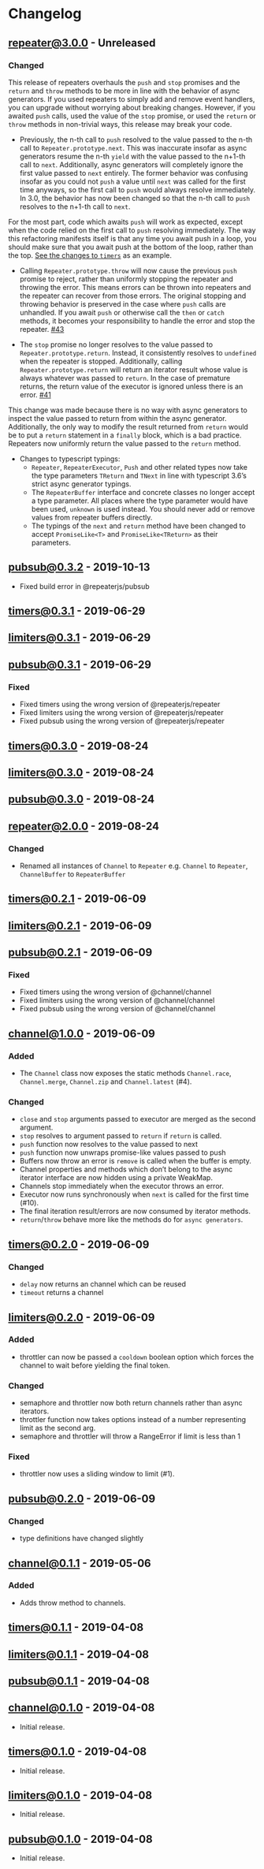 # Changelog
## repeater@3.0.0 - Unreleased
### Changed
This release of repeaters overhauls the `push` and `stop` promises and the `return` and `throw` methods to be more in line with the behavior of async generators. If you used repeaters to simply add and remove event handlers, you can upgrade without worrying about breaking changes. However, if you awaited `push` calls, used the value of the `stop` promise, or used the `return` or `throw` methods in non-trivial ways, this release may break your code.

- Previously, the n-th call to `push` resolved to the value passed to the n-th call to `Repeater.prototype.next`. This was inaccurate insofar as async generators resume the n-th `yield` with the value passed to the n+1-th call to `next`. Additionally, async generators will completely ignore the first value passed to `next` entirely. The former behavior was confusing insofar as you could not `push` a value until `next` was called for the first time anyways, so the first call to `push` would always resolve immediately. In 3.0, the behavior has now been changed so that the n-th call to `push` resolves to the n+1-th call to `next`.

For the most part, code which awaits `push` will work as expected, except when the code relied on the first call to `push` resolving immediately. The way this refactoring manifests itself is that any time you await push in a loop, you should make sure that you await push at the bottom of the loop, rather than the top. [See the changes to `timers`](https://github.com/repeaterjs/repeater/pull/37/files#diff-3a96d0916b4599004af38c4a0cedb249L94-R113) as an example.

- Calling `Repeater.prototype.throw` will now cause the previous `push` promise to reject, rather than uniformly stopping the repeater and throwing the error. This means errors can be thrown into repeaters and the repeater can recover from those errors. The original stopping and throwing behavior is preserved in the case where `push` calls are unhandled. If you await `push` or otherwise call the `then` or `catch` methods, it becomes your responsibility to handle the error and stop the repeater. [#43](https://github.com/repeaterjs/repeater/pull/43)

- The `stop` promise no longer resolves to the value passed to `Repeater.prototype.return`. Instead, it consistently resolves to `undefined` when the repeater is stopped. Additionally, calling `Repeater.prototype.return` will return an iterator result whose value is always whatever was passed to `return`. In the case of premature returns, the return value of the executor is ignored unless there is an error. [#41](https://github.com/repeaterjs/repeater/pull/41)

This change was made because there is no way with async generators to inspect the value passed to return from within the async generator. Additionally, the only way to modify the result returned from `return` would be to put a `return` statement in a `finally` block, which is a bad practice. Repeaters now uniformly return the value passed to the `return` method.

- Changes to typescript typings:
  - `Repeater`, `RepeaterExecutor`, `Push` and other related types now take the type parameters `TReturn` and `TNext` in line with typescript 3.6’s strict async generator typings.
  - The `RepeaterBuffer` interface and concrete classes no longer accept a type parameter. All places where the type parameter would have been used, `unknown` is used instead. You should never add or remove values from repeater buffers directly.
  - The typings of the `next` and `return` method have been changed to accept `PromiseLike<T>` and `PromiseLike<TReturn>` as their parameters.

## pubsub@0.3.2 - 2019-10-13
- Fixed build error in @repeaterjs/pubsub

## timers@0.3.1 - 2019-06-29
## limiters@0.3.1 - 2019-06-29
## pubsub@0.3.1 - 2019-06-29
### Fixed
- Fixed timers using the wrong version of @repeaterjs/repeater
- Fixed limiters using the wrong version of @repeaterjs/repeater
- Fixed pubsub using the wrong version of @repeaterjs/repeater

## timers@0.3.0 - 2019-08-24
## limiters@0.3.0 - 2019-08-24
## pubsub@0.3.0 - 2019-08-24
## repeater@2.0.0 - 2019-08-24
### Changed
- Renamed all instances of `Channel` to `Repeater` e.g. `Channel` to `Repeater`, `ChannelBuffer` to `RepeaterBuffer`

## timers@0.2.1 - 2019-06-09
## limiters@0.2.1 - 2019-06-09
## pubsub@0.2.1 - 2019-06-09
### Fixed
- Fixed timers using the wrong version of @channel/channel
- Fixed limiters using the wrong version of @channel/channel 
- Fixed pubsub using the wrong version of @channel/channel

## channel@1.0.0 - 2019-06-09
### Added
- The `Channel` class now exposes the static methods `Channel.race`, `Channel.merge`, `Channel.zip` and `Channel.latest` (#4).
### Changed
- `close` and `stop` arguments passed to executor are merged as the second argument.
- `stop` resolves to argument passed to `return` if `return` is called.
- `push` function now resolves to the value passed to next
- `push` function now unwraps promise-like values passed to push
- Buffers now throw an error is `remove` is called when the buffer is empty.
- Channel properties and methods which don’t belong to the async iterator interface are now hidden using a private WeakMap.
- Channels stop immediately when the executor throws an error.
- Executor now runs synchronously when `next` is called for the first time (#10).
- The final iteration result/errors are now consumed by iterator methods.
- `return`/`throw` behave more like the methods do for `async generators`.

## timers@0.2.0 - 2019-06-09
### Changed
- `delay` now returns an channel which can be reused
- `timeout` returns a channel

## limiters@0.2.0 - 2019-06-09
### Added
- throttler can now be passed a `cooldown` boolean option which forces the channel to wait before yielding the final token.
### Changed
- semaphore and throttler now both return channels rather than async iterators.
- throttler function now takes options instead of a number representing limit as the second arg.
- semaphore and throttler will throw a RangeError if limit is less than 1
### Fixed
- throttler now uses a sliding window to limit (#1).

## pubsub@0.2.0 - 2019-06-09
### Changed
- type definitions have changed slightly

## channel@0.1.1 - 2019-05-06
### Added
- Adds throw method to channels.
## timers@0.1.1 - 2019-04-08
## limiters@0.1.1 - 2019-04-08
## pubsub@0.1.1 - 2019-04-08

## channel@0.1.0 - 2019-04-08
- Initial release.
## timers@0.1.0 - 2019-04-08
- Initial release.
## limiters@0.1.0 - 2019-04-08
- Initial release.
## pubsub@0.1.0 - 2019-04-08
- Initial release.
